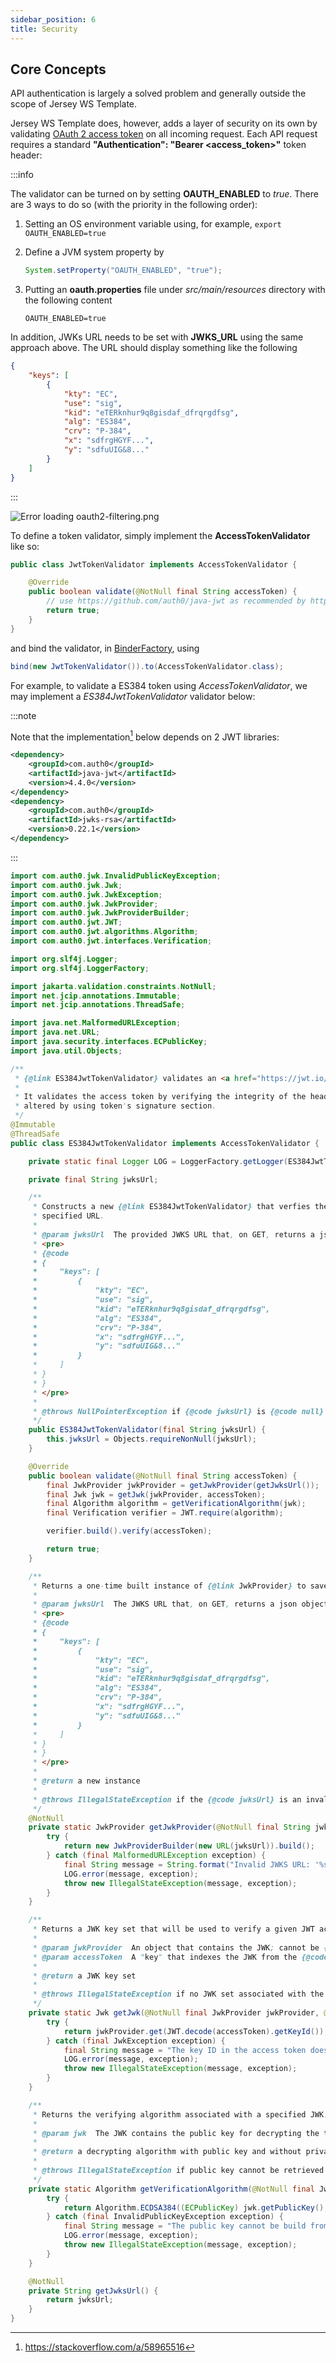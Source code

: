 ```yaml
---
sidebar_position: 6
title: Security
---
```


Core Concepts
-------------

API authentication is largely a solved problem and generally outside the scope of Jersey WS Template.

Jersey WS Template does, however, adds a layer of security on its own by validating [OAuth 2 access token] on all
incoming request. Each API request requires a standard **"Authentication": "Bearer <access_token>"** token header:

:::info

The validator can be turned on by setting **OAUTH_ENABLED** to _true_. There are 3 ways to do so (with the priority in
the following order):

1. Setting an OS environment variable using, for example, `export OAUTH_ENABLED=true`
2. Define a JVM system property by

   ```java
   System.setProperty("OAUTH_ENABLED", "true");
   ```

3. Putting an **oauth.properties** file under _src/main/resources_ directory with the following content

   ```properties
   OAUTH_ENABLED=true
   ```

In addition, JWKs URL needs to be set with **JWKS_URL** using the same approach above. The URL should display something
like the following

```json
{
    "keys": [
        {
            "kty": "EC",
            "use": "sig",
            "kid": "eTERknhur9q8gisdaf_dfrqrgdfsg",
            "alg": "ES384",
            "crv": "P-384",
            "x": "sdfrgHGYF...",
            "y": "sdfuUIG&8..."
        }
    ]
}
```

:::

![Error loading oauth2-filtering.png](./img/oauth2-filtering.png)

To define a token validator, simply implement the **AccessTokenValidator** like so:

```java
public class JwtTokenValidator implements AccessTokenValidator {

    @Override
    public boolean validate(@NotNull final String accessToken) {
        // use https://github.com/auth0/java-jwt as recommended by https://jwt.io/
        return true;
    }
}
```

and bind the validator, in [BinderFactory], using

```java
bind(new JwtTokenValidator()).to(AccessTokenValidator.class);
```

For example, to validate a ES384 token using _AccessTokenValidator_, we may implement a _ES384JwtTokenValidator_
validator below:

:::note

Note that the implementation[^1] below depends on 2 JWT libraries:

```xml
<dependency>
    <groupId>com.auth0</groupId>
    <artifactId>java-jwt</artifactId>
    <version>4.4.0</version>
</dependency>
<dependency>
    <groupId>com.auth0</groupId>
    <artifactId>jwks-rsa</artifactId>
    <version>0.22.1</version>
</dependency>
```

:::

```java
import com.auth0.jwk.InvalidPublicKeyException;
import com.auth0.jwk.Jwk;
import com.auth0.jwk.JwkException;
import com.auth0.jwk.JwkProvider;
import com.auth0.jwk.JwkProviderBuilder;
import com.auth0.jwt.JWT;
import com.auth0.jwt.algorithms.Algorithm;
import com.auth0.jwt.interfaces.Verification;

import org.slf4j.Logger;
import org.slf4j.LoggerFactory;

import jakarta.validation.constraints.NotNull;
import net.jcip.annotations.Immutable;
import net.jcip.annotations.ThreadSafe;

import java.net.MalformedURLException;
import java.net.URL;
import java.security.interfaces.ECPublicKey;
import java.util.Objects;

/**
 * {@link ES384JwtTokenValidator} validates an <a href="https://jwt.io/">JWT</a> token in ES384 JWS form.
 *
 * It validates the access token by verifying the integrity of the header and payload to ensure that they have not been
 * altered by using token's signature section.
 */
@Immutable
@ThreadSafe
public class ES384JwtTokenValidator implements AccessTokenValidator {

    private static final Logger LOG = LoggerFactory.getLogger(ES384JwtTokenValidator.class);

    private final String jwksUrl;

    /**
     * Constructs a new {@link ES384JwtTokenValidator} that verfies the signed JWT token with the JWK keys stored at a
     * specified URL.
     *
     * @param jwksUrl  The provided JWKS URL that, on GET, returns a json object such as
     * <pre>
     * {@code
     * {
     *     "keys": [
     *         {
     *             "kty": "EC",
     *             "use": "sig",
     *             "kid": "eTERknhur9q8gisdaf_dfrqrgdfsg",
     *             "alg": "ES384",
     *             "crv": "P-384",
     *             "x": "sdfrgHGYF...",
     *             "y": "sdfuUIG&8..."
     *         }
     *     ]
     * }
     * }
     * </pre>
     *
     * @throws NullPointerException if {@code jwksUrl} is {@code null}
     */
    public ES384JwtTokenValidator(final String jwksUrl) {
        this.jwksUrl = Objects.requireNonNull(jwksUrl);
    }

    @Override
    public boolean validate(@NotNull final String accessToken) {
        final JwkProvider jwkProvider = getJwkProvider(getJwksUrl());
        final Jwk jwk = getJwk(jwkProvider, accessToken);
        final Algorithm algorithm = getVerificationAlgorithm(jwk);
        final Verification verifier = JWT.require(algorithm);

        verifier.build().verify(accessToken);

        return true;
    }

    /**
     * Returns a one-time built instance of {@link JwkProvider} to save performance.
     *
     * @param jwksUrl  The JWKS URL that, on GET, returns a json object such as
     * <pre>
     * {@code
     * {
     *     "keys": [
     *         {
     *             "kty": "EC",
     *             "use": "sig",
     *             "kid": "eTERknhur9q8gisdaf_dfrqrgdfsg",
     *             "alg": "ES384",
     *             "crv": "P-384",
     *             "x": "sdfrgHGYF...",
     *             "y": "sdfuUIG&8..."
     *         }
     *     ]
     * }
     * }
     * </pre>
     *
     * @return a new instance
     *
     * @throws IllegalStateException if the {@code jwksUrl} is an invalid URL
     */
    @NotNull
    private static JwkProvider getJwkProvider(@NotNull final String jwksUrl) {
        try {
            return new JwkProviderBuilder(new URL(jwksUrl)).build();
        } catch (final MalformedURLException exception) {
            final String message = String.format("Invalid JWKS URL: '%s'", jwksUrl);
            LOG.error(message, exception);
            throw new IllegalStateException(message, exception);
        }
    }

    /**
     * Returns a JWK key set that will be used to verify a given JWT access token.
     *
     * @param jwkProvider  An object that contains the JWK; cannot be {@code null}
     * @param accessToken  A "key" that indexes the JWK from the {@code jwkProvider}; cannot be {@code null}
     *
     * @return a JWK key set
     *
     * @throws IllegalStateException if no JWK set associated with the provided token is found from {@code jwkProvider}
     */
    private static Jwk getJwk(@NotNull final JwkProvider jwkProvider, @NotNull final String accessToken) {
        try {
            return jwkProvider.get(JWT.decode(accessToken).getKeyId());
        } catch (final JwkException exception) {
            final String message = "The key ID in the access token does not match any JWK";
            LOG.error(message, exception);
            throw new IllegalStateException(message, exception);
        }
    }

    /**
     * Returns the verifying algorithm associated with a specified JWK.
     *
     * @param jwk  The JWK contains the public key for decrypting the token signature, cannot be {@code null}
     *
     * @return a decrypting algorithm with public key and without private key enclosed
     *
     * @throws IllegalStateException if public key cannot be retrieved from the JWK
     */
    private static Algorithm getVerificationAlgorithm(@NotNull final Jwk jwk) {
        try {
            return Algorithm.ECDSA384((ECPublicKey) jwk.getPublicKey(), null);
        } catch (final InvalidPublicKeyException exception) {
            final String message = "The public key cannot be build from JWK";
            LOG.error(message, exception);
            throw new IllegalStateException(message, exception);
        }
    }

    @NotNull
    private String getJwksUrl() {
        return jwksUrl;
    }
}
```

[^1]: https://stackoverflow.com/a/58965516

[BinderFactory]: https://github.com/QubitPi/jersey-webservice-template/blob/master/src/main/java/com/qubitpi/ws/jersey/template/application/BinderFactory.java

[OAuth 2 access token]: https://www.oauth.com/oauth2-servers/access-tokens/

